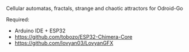 Cellular automatas, fractals, strange and chaotic attractors for Odroid-Go

Required:
- Arduino IDE + ESP32
- https://github.com/tobozo/ESP32-Chimera-Core
- https://github.com/lovyan03/LovyanGFX
